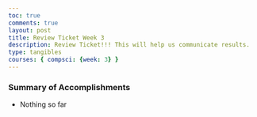 ```yaml
---
toc: true
comments: true
layout: post
title: Review Ticket Week 3
description: Review Ticket!!! This will help us communicate results.
type: tangibles
courses: { compsci: {week: 3} }
---
```

### Summary of Accomplishments
- Nothing so far